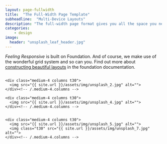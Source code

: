 ```yaml
---
layout: page-fullwidth
title:  "The Full-Width Page Template"
subheadline:  "Multi-Device Layouts"
description: "The full-width page format gives you all the space you need to show your content using the grid."
categories:
    - design
image:
  header: "unsplash_leaf_header.jpg"
---
```

*Feeling Responsive* is built on Foundation. And of course, we make use of the wonderful grid system and so can you. Find out more about [constructing  beautiful layouts][1] in the foundation documentation.

<div class="row">
    <div class="medium-4 columns t30">
    <img src="{{ site.url }}/assets/img/unsplash_1.jpg" alt="">
    </div><!-- /.medium-4.columns -->

    <div class="medium-4 columns t30">
      <img src="{{ site.url }}/assets/img/unsplash_2.jpg" alt="">
    </div><!-- /.medium-4.columns -->

    <div class="medium-4 columns t30">
      <img src="{{ site.url }}/assets/img/unsplash_4.jpg" alt="">
    </div><!-- /.medium-4.columns -->

</div><!-- /.row -->


<div class="row">
    <div class="medium-8 columns t30">
    <img src="{{ site.url }}/assets/img/unsplash_6.jpg" alt="">
    </div><!-- /.medium-8.columns -->

    <div class="medium-4 columns t30">
      <img src="{{ site.url }}/assets/img/unsplash_5.jpg" alt="">
      <img class="t30" src="{{ site.url }}/assets/img/unsplash_7.jpg" alt="">
    </div><!-- /.medium-4.columns -->

</div><!-- /.row -->






 [1]: http://foundation.zurb.com/docs/components/grid.html
 [2]: #
 [3]: #
 [4]: #
 [5]: #
 [6]: #
 [7]: #
 [8]: #
 [9]: #
 [10]: #